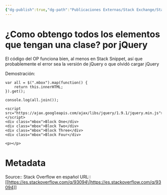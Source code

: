 ```yaml
---
{"dg-publish":true,"dg-path":"Publicaciones Externas/Stack Exchange/Stack Overflow en español/es.stackoverflow.com-93094.md","permalink":"/publicaciones-externas/stack-exchange/stack-overflow-en-espanol/es-stackoverflow-com-93094/","title":"¿Como obtengo todos los elementos que tengan una clase? por jQuery","hide":true,"noteIcon":"\"0\"","created":"2024-04-03T12:49:10.727-06:00","updated":"2024-04-05T16:43:52.464-06:00"}
---
```


# ¿Como obtengo todos los elementos que tengan una clase? por jQuery

El código del OP funciona bien, al menos en Stack Snippet, así que probablemente el error sea la versión de jQuery o que olvidó cargar jQuery

Demostración:

<!-- begin snippet: js hide: false console: true babel: false -->

<!-- language: lang-js -->

    var all = $(".mbox").map(function() {
        return this.innerHTML;
    }).get();

    console.log(all.join());

<!-- language: lang-html -->

    <script src="https://ajax.googleapis.com/ajax/libs/jquery/1.9.1/jquery.min.js"></script>
    <div class="mbox">Block One</div>
    <div class="mbox">Block Two</div>
    <div class="mbox">Block Three</div>
    <div class="mbox">Block Four</div>

    <p></p>

<!-- end snippet -->


  [1]: https://stackoverflow.com/a/16630214/1595451

# Metadata
Source:: Stack Overflow en español
URL:: [[https://es.stackoverflow.com/q/93094\|https://es.stackoverflow.com/q/93094]]

